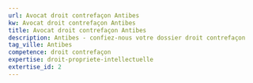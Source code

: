 ```yaml
---
url: Avocat droit contrefaçon Antibes
kw: Avocat droit contrefaçon Antibes
title: Avocat droit contrefaçon Antibes
description: Antibes - confiez-nous votre dossier droit contrefaçon
tag_ville: Antibes
competence: droit contrefaçon
expertise: droit-propriete-intellectuelle
extertise_id: 2
---
```

